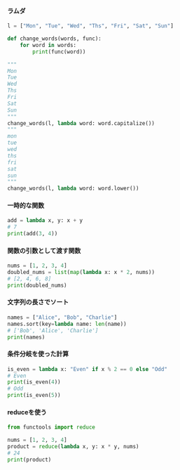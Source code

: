 #### ラムダ
```python
l = ["Mon", "Tue", "Wed", "Ths", "Fri", "Sat", "Sun"]

def change_words(words, func):
    for word in words:
        print(func(word))

"""
Mon
Tue
Wed
Ths
Fri
Sat
Sun
"""
change_words(l, lambda word: word.capitalize())
"""
mon
tue
wed
ths
fri
sat
sun
"""
change_words(l, lambda word: word.lower())
```

#### 一時的な関数 
```python
add = lambda x, y: x + y
# 7
print(add(3, 4))
```

#### 関数の引数として渡す関数
```python
nums = [1, 2, 3, 4]
doubled_nums = list(map(lambda x: x * 2, nums))
# [2, 4, 6, 8]
print(doubled_nums)
```

#### 文字列の長さでソート
```python
names = ["Alice", "Bob", "Charlie"]
names.sort(key=lambda name: len(name))
# ['Bob', 'Alice', 'Charlie']
print(names)
```

#### 条件分岐を使った計算
```python
is_even = lambda x: "Even" if x % 2 == 0 else "Odd"
# Even
print(is_even(4))
# Odd
print(is_even(5))
```

#### reduceを使う
```python
from functools import reduce

nums = [1, 2, 3, 4]
product = reduce(lambda x, y: x * y, nums)
# 24
print(product)
```
